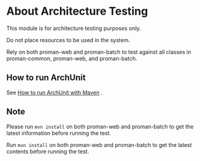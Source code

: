 # About Architecture Testing

This module is for architecture testing purposes only.

Do not place resources to be used in the system.

Rely on both proman-web and proman-batch to test against all classes in proman-common, proman-web, and proman-batch.

## How to run ArchUnit

See [How to run ArchUnit with Maven](../../../Sample_Project_Development_Guide/PGUT_Phase/proman-style-guide/java/staticanalysis/archunit/docs/Maven-settings.md) .

## Note

Please run `mvn install` on both proman-web and proman-batch to get the latest information before running the test.

Run `mvn install` on both proman-web and proman-batch to get the latest contents before running the test.

